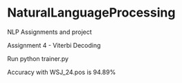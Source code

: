 # NaturalLanguageProcessing
NLP Assignments and project

Assignment 4 - Viterbi Decoding

Run python trainer.py

Accuracy with WSJ_24.pos is 94.89%
